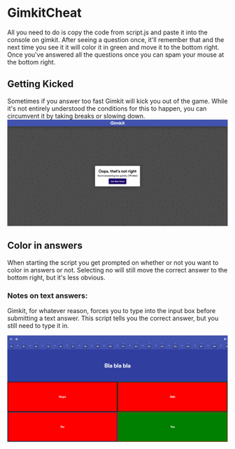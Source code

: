 # GimkitCheat

All you need to do is copy the code from script.js and paste it into the console on gimkit. After seeing a question once, it'll remember that and the next time you see it it will color it in green and move it to the bottom right. Once you've answered all the questions once you can spam your mouse at the bottom right.

## Getting Kicked

Sometimes if you answer too fast Gimkit will kick you out of the game. While it's not entirely understood the conditions for this to happen, you can circumvent it by taking breaks or slowing down.
![Image: too fast](/images/too_fast.png)

## Color in answers

When starting the script you get prompted on whether or not you want to color in answers or not. Selecting no will still move the correct answer to the bottom right, but it's less obvious.

### Notes on text answers:

Gimkit, for whatever reason, forces you to type into the input box before submitting a text answer. This script tells you the correct answer, but you still need to type it in.

![Image: what colored in answers look like](/images/correct_example.png)